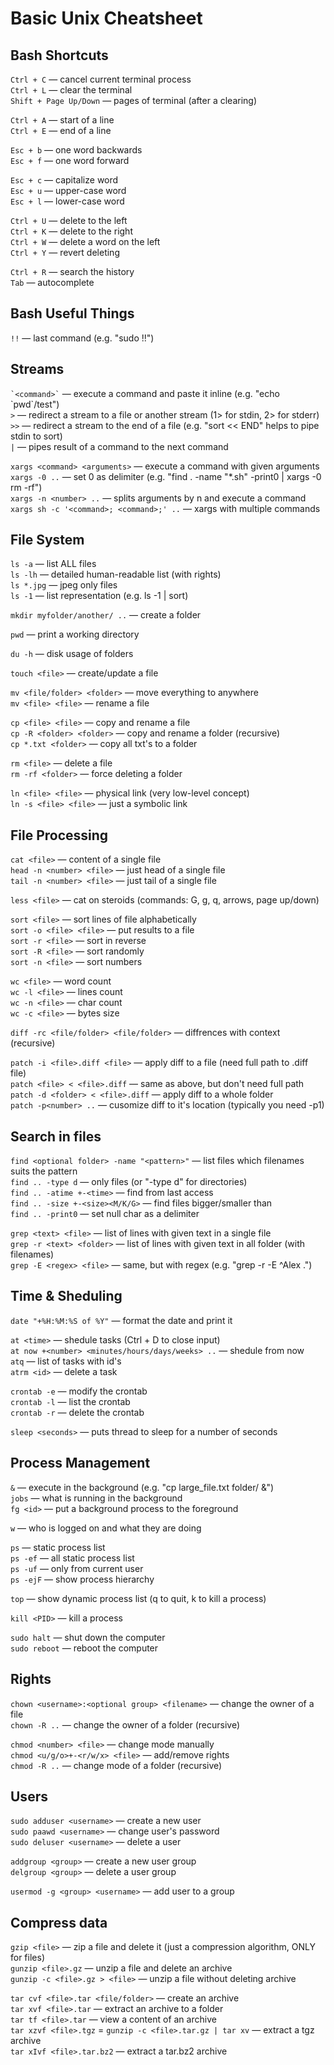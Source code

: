 # Basic Unix Cheatsheet

## Bash Shortcuts

`Ctrl + C` — cancel current terminal process  
`Ctrl + L` — clear the terminal  
`Shift + Page Up/Down` — pages of terminal (after a clearing)

`Ctrl + A` — start of a line  
`Ctrl + E` — end of a line

`Esc + b` — one word backwards  
`Esc + f` — one word forward

`Esc + c` — capitalize word  
`Esc + u` — upper-case word  
`Esc + l` — lower-case word

`Ctrl + U` — delete to the left  
`Ctrl + K` — delete to the right  
`Ctrl + W` — delete a word on the left  
`Ctrl + Y` — revert deleting

`Ctrl + R` — search the history  
`Tab` — autocomplete

## Bash Useful Things

`!!` — last command (e.g. "sudo !!")

## Streams

`` `<command>` `` — execute a command and paste it inline (e.g. "echo \`pwd\`/test")  
`>` — redirect a stream to a file or another stream (1\> for stdin, 2\> for stderr)  
`>>` — redirect a stream to the end of a file (e.g. "sort << END" helps to pipe stdin to sort)  
`|` — pipes result of a command to the next command

`xargs <command> <arguments>` — execute a command with given arguments  
`xargs -0 ..` — set 0 as delimiter (e.g. "find . -name "\*.sh" -print0 | xargs -0 rm -rf")  
`xargs -n <number> ..` — splits arguments by n and execute a command  
`xargs sh -c '<command>; <command>;' ..` — xargs with multiple commands

## File System

`ls -a` — list ALL files  
`ls -lh` — detailed human-readable list (with rights)  
`ls *.jpg` — jpeg only files  
`ls -1` — list representation (e.g. ls -1 | sort)

`mkdir myfolder/another/ ..` — create a folder

`pwd` — print a working directory

`du -h` — disk usage of folders

`touch <file>` — create/update a file

`mv <file/folder> <folder>` — move everything to anywhere  
`mv <file> <file>` — rename a file

`cp <file> <file>` — copy and rename a file  
`cp -R <folder> <folder>` — copy and rename a folder (recursive)  
`cp *.txt <folder>` — copy all txt's to a folder

`rm <file>` — delete a file  
`rm -rf <folder>` — force deleting a folder

`ln <file> <file>` — physical link (very low-level concept)  
`ln -s <file> <file>` — just a symbolic link


## File Processing

`cat <file>` — content of a single file  
`head -n <number> <file>` — just head of a single file  
`tail -n <number> <file>` — just tail of a single file

`less <file>` — cat on steroids (commands: <number>G, g, q, arrows, page up/down)

`sort <file>` — sort lines of file alphabetically  
`sort -o <file> <file>` — put results to a file  
`sort -r <file>` — sort in reverse  
`sort -R <file>` — sort randomly  
`sort -n <file>` — sort numbers

`wc <file>` — word count  
`wc -l <file>` — lines count  
`wc -n <file>` — char count  
`wc -c <file>` — bytes size

`diff -rc <file/folder> <file/folder>` — diffrences with context (recursive)

`patch -i <file>.diff <file>` — apply diff to a file (need full path to .diff file)  
`patch <file> < <file>.diff` — same as above, but don't need full path  
`patch -d <folder> < <file>.diff` — apply diff to a whole folder  
`patch -p<number> ..` — cusomize diff to it's location (typically you need -p1)


## Search in files

`find <optional folder> -name "<pattern>"` — list files which filenames suits the pattern  
`find .. -type d` — only files (or "-type d" for directories)  
`find .. -atime +-<time>` — find from last access  
`find .. -size +-<size><M/K/G>` — find files bigger/smaller than  
`find .. -print0` — set null char as a delimiter

`grep <text> <file>` — list of lines with given text in a single file  
`grep -r <text> <folder>` — list of lines with given text in all folder (with filenames)  
`grep -E <regex> <file>` — same, but with regex (e.g. "grep -r -E ^Alex .")


## Time & Sheduling

`date "+%H:%M:%S of %Y"` — format the date and print it

`at <time>` — shedule tasks (Ctrl + D to close input)  
`at now +<number> <minutes/hours/days/weeks> ..` — shedule from now  
`atq` — list of tasks with id's  
`atrm <id>` — delete a task

`crontab -e` — modify the crontab  
`crontab -l` — list the crontab  
`crontab -r` — delete the crontab

`sleep <seconds>` — puts thread to sleep for a number of seconds


## Process Management

`&` — execute in the background (e.g. "cp large_file.txt folder/ &")  
`jobs` — what is running in the background  
`fg <id>` — put a background process to the foreground

`w` — who is logged on and what they are doing

`ps` — static process list  
`ps -ef` — all static process list  
`ps -uf` — only from current user  
`ps -ejF` — show process hierarchy

`top` — show dynamic process list (q to quit, k to kill a process)

`kill <PID>` — kill a process

`sudo halt` — shut down the computer  
`sudo reboot` — reboot the computer


## Rights

`chown <username>:<optional group> <filename>` — change the owner of a file  
`chown -R ..` — change the owner of a folder (recursive)

`chmod <number> <file>` — change mode manually  
`chmod <u/g/o>+-<r/w/x> <file>` — add/remove rights  
`chmod -R ..` — change mode of a folder (recursive)


## Users

`sudo adduser <username>` — create a new user  
`sudo paawd <username>` — change user's password  
`sudo deluser <username>` — delete a user

`addgroup <group>` — create a new user group  
`delgroup <group>` — delete a user group

`usermod -g <group> <username>` — add user to a group


## Compress data

`gzip <file>` — zip a file and delete it (just a compression algorithm, ONLY for files)  
`gunzip <file>.gz` — unzip a file and delete an archive  
`gunzip -c <file>.gz > <file>` — unzip a file without deleting archive

`tar cvf <file>.tar <file/folder>` — create an archive  
`tar xvf <file>.tar` — extract an archive to a folder  
`tar tf <file>.tar` — view a content of an archive  
`tar xzvf <file>.tgz` = `gunzip -c <file>.tar.gz | tar xv` — extract a tgz archive  
`tar xIvf <file>.tar.bz2` — extract a tar.bz2 archive
